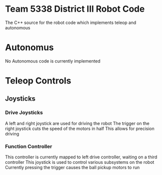 Team 5338 District III Robot Code
=================================

The C++ source for the robot code which implements teleop and autonomous

Autonomus
=========
No Autonomous code is currently implemented

Teleop Controls
===============

Joysticks
---------

### Drive Joysticks
A left and right joystick are used for driving the robot
The trigger on the right joystick cuts the speed of the motors in half
This allows for precision driving

### Function Controller
This controller is currently mapped to left drive controller, waiting on a third controller
This joystick is used to control various subsystems on the robot
Currently pressing the trigger causes the ball pickup motors to run
